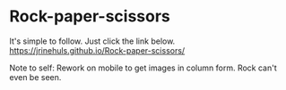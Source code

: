# Rock-paper-scissors

It's simple to follow. Just click the link below.<br>
https://jrinehuls.github.io/Rock-paper-scissors/

Note to self: Rework on mobile to get images in column form. Rock can't even be seen.

